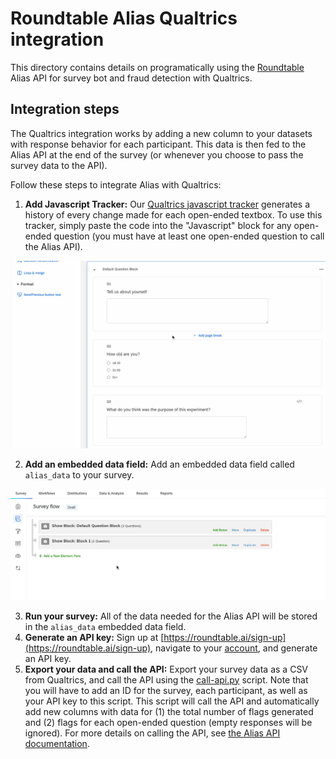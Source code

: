 # Roundtable Alias Qualtrics integration

This directory contains details on programatically using the [Roundtable](https://roundtable.ai) Alias API for survey bot and fraud detection with Qualtrics.

## Integration steps

The Qualtrics integration works by adding a new column to your datasets with response behavior for each participant. This data is then fed to the Alias API at the end of the survey (or whenever you choose to pass the survey data to the API).

Follow these steps to integrate Alias with Qualtrics:

1. **Add Javascript Tracker:** Our [Qualtrics javascript tracker](qualtrics-tracker.js) generates a history of every change made for each open-ended textbox. To use this tracker, simply paste the code into the "Javascript" block for any open-ended question (you must have at least one open-ended question to call the Alias API).

![Javascript tracker animation](../gifs/programmatic/js-tracker.gif)

2. **Add an embedded data field:** Add an embedded data field called `alias_data` to your survey.

![Javascript tracker animation](../gifs/programmatic/embedded-data.gif)

3. **Run your survey:** All of the data needed for the Alias API will be stored in the `alias_data` embedded data field.
4. **Generate an API key:** Sign up at [https://roundtable.ai/sign-up](https://roundtable.ai/sign-up), navigate to your [account](https://roundtable.ai/account), and generate an API key.
5. **Export your data and call the API:** Export your survey data as a CSV from Qualtrics, and call the API using the [call-api.py](call-api.py) script. Note that you will have to add an ID for the survey, each participant, as well as your API key to this script. This script will call the API and automatically add new columns with data for (1) the total number of flags generated and (2) flags for each open-ended question (empty responses will be ignored). For more details on calling the API, see [the Alias API documentation](https://github.com/roundtableAI/alias-api).
